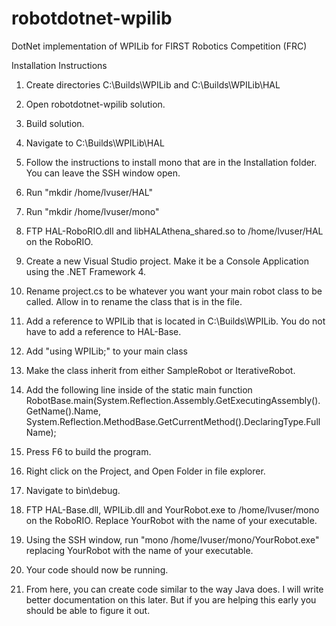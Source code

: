 # robotdotnet-wpilib
DotNet implementation of WPILib for FIRST Robotics Competition (FRC)

Installation Instructions
1. Create directories C:\Builds\WPILib and C:\Builds\WPILib\HAL

2. Open robotdotnet-wpilib solution.
3. Build solution.
4. Navigate to C:\Builds\WPILib\HAL
5. Follow the instructions to install mono that are in the Installation folder. You can leave the SSH window open.
6. Run "mkdir /home/lvuser/HAL"
7. Run "mkdir /home/lvuser/mono"
8. FTP HAL-RoboRIO.dll and libHALAthena_shared.so to /home/lvuser/HAL on the RoboRIO.
9. Create a new Visual Studio project. Make it be a Console Application using the .NET Framework 4.
10. Rename project.cs to be whatever you want your main robot class to be called. Allow in to rename the class that is in the file.
11. Add a reference to WPILib that is located in C:\Builds\WPILib. You do not have to add a reference to HAL-Base.
12. Add "using WPILib;" to your main class
13. Make the class inherit from either SampleRobot or IterativeRobot.
14. Add the following line inside of the static main function
  RobotBase.main(System.Reflection.Assembly.GetExecutingAssembly().GetName().Name, System.Reflection.MethodBase.GetCurrentMethod().DeclaringType.FullName);
15. Press F6 to build the program.
16. Right click on the Project, and Open Folder in file explorer.
17. Navigate to bin\debug.
18. FTP HAL-Base.dll, WPILib.dll and YourRobot.exe to /home/lvuser/mono on the RoboRIO. Replace YourRobot with the name of your executable.
19. Using the SSH window, run "mono /home/lvuser/mono/YourRobot.exe" replacing YourRobot with the name of your executable.
20. Your code should now be running. 
21. From here, you can create code similar to the way Java does. I will write better documentation on this later. But if you are helping this early you should be able to figure it out.
